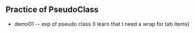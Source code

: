 ## Practice of PseudoClass

* demo01 -- exp of pseudo class (I learn that I need a wrap for tab items)